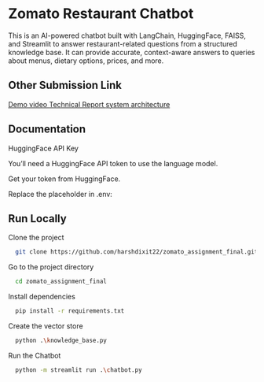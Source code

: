 
# Zomato Restaurant Chatbot


This is an AI-powered chatbot built with LangChain, HuggingFace, FAISS, and Streamlit to answer restaurant-related questions from a structured knowledge base. It can provide accurate, context-aware answers to queries about menus, dietary options, prices, and more.

## Other Submission Link

[Demo video ](https://drive.google.com/file/d/13mzTjU-5tHXgww0Ah-ji6VBqqZB7cL0M/view)
[Technical Report ](https://docs.google.com/document/d/1i4DERSvCNfU1cYx8HyswSDJ83szxAMej_aSuBySFMbw/edit?usp=sharing)
[system architecture](https://lucid.app/lucidchart/29a36474-98a8-4f1d-b7dc-3989632a3f05/edit?viewport_loc=-298%2C-607%2C3513%2C1628%2C0_0&invitationId=inv_3c99a76c-e02c-4c72-b296-4cb3d8c9ca6c)



## Documentation

HuggingFace API Key

You’ll need a HuggingFace API token to use the language model.

Get your token from HuggingFace.

Replace the placeholder in .env:
## Run Locally

Clone the project

```bash
  git clone https://github.com/harshdixit22/zomato_assignment_final.git
```

Go to the project directory

```bash
  cd zomato_assignment_final
```

Install dependencies

```bash
  pip install -r requirements.txt
```

Create the vector store

```bash
  python .\knowledge_base.py
```
Run the Chatbot

```bash
  python -m streamlit run .\chatbot.py
```
